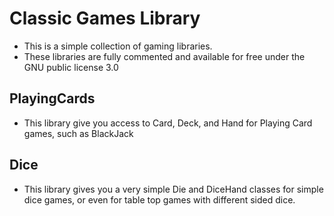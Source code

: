 # Classic Games Library
- This is a simple collection of gaming libraries.
- These libraries are fully commented and available for free under the GNU public license 3.0

## PlayingCards
- This library give you access to Card, Deck, and Hand for Playing Card games, such as BlackJack

## Dice
- This library gives you a very simple Die and DiceHand classes for simple dice games, or even for table top games with different sided dice.